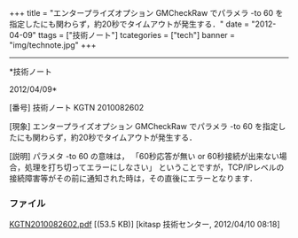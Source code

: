 ﻿+++
title = "エンタープライズオプション GMCheckRaw でパラメラ -to 60 を指定したにも関わらず，約20秒でタイムアウトが発生する．"
date = "2012-04-09"
ttags = ["技術ノート"]
tcategories = ["tech"]
banner = "img/technote.jpg"
+++

-----------------------------------------------------------------------------------------------------------------------------

*技術ノート

2012/04/09*


[番号]
技術ノート KGTN 2010082602

[現象]
エンタープライズオプション GMCheckRaw でパラメラ -to 60
を指定したにも関わらず，約20秒でタイムアウトが発生する．

[説明]
パラメタ -to 60 の意味は， 「60秒応答が無い or
60秒接続が出来ない場合，処理を打ち切ってエラーにしなさい」
ということですが，TCP/IPレベルの接続障害等がその前に通知された時は，その直後にエラーとなります．


### ファイル

 
 


[KGTN2010082602.pdf](http://techreport.kitasp.net/attachments/download/295/KGTN2010082602.pdf)
 [(53.5 KB)] [kitasp 技術センター, 2012/04/10
08:18]


 


 

